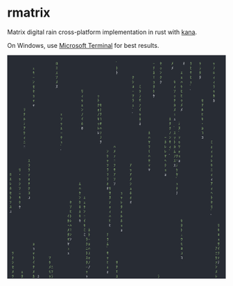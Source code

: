 # rmatrix
Matrix digital rain cross-platform implementation in rust with [kana](https://en.wikipedia.org/wiki/Kana).

On Windows, use [Microsoft Terminal](https://github.com/microsoft/terminal) for best results.

![matrix](matrix.gif)
